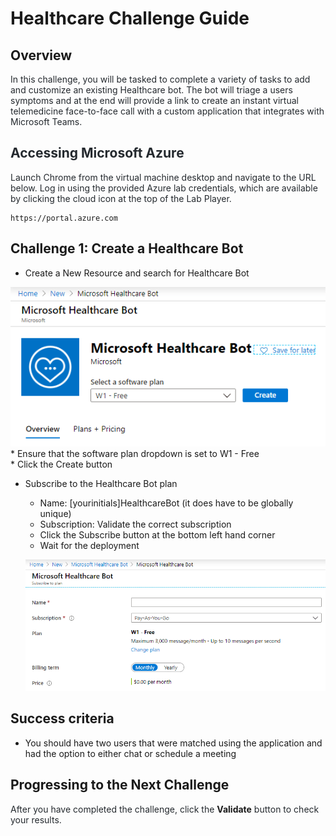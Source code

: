 # Healthcare Challenge Guide

## Overview

<span class="colour" style="color:rgb(36, 41, 46)">In this challenge, you will be tasked to complete a variety of tasks to add and customize an existing Healthcare bot. The bot will triage a users symptoms and at the end will provide a link to create an instant virtual telemedicine face-to-face call with a custom application that integrates with Microsoft Teams. </span>

## <span class="colour" style="color:rgb(36, 41, 46)">Accessing Microsoft Azure</span>

<span class="colour" style="color:rgb(36, 41, 46)">Launch Chrome from the virtual machine desktop and navigate to the URL below. Log in using the provided Azure lab credentials, which are available by clicking the cloud icon at the top of the Lab Player.</span>
<span class="colour" style="color:rgb(36, 41, 46)"></span>

```
https://portal.azure.com
```

## Challenge 1: Create a Healthcare Bot

* Create a New Resource and search for Healthcare Bot 

![](images/healthcarebot-create.png)  
    * Ensure that the software plan dropdown is set to W1 - Free  
    * Click the Create button
* Subscribe to the Healthcare Bot plan  
    * Name: [yourinitials]HealthcareBot (it does have to be globally unique)
    * Subscription: Validate the correct subscription
    * Click the Subscribe button at the bottom left hand corner  
    * Wait for the deployment
    
    ![](images/subscribe-to-bot.png)

## Success criteria

* You should have two users that were matched using the application and had the option to either chat or schedule a meeting

## Progressing to the Next Challenge

<span class="colour" style="color:rgb(36, 41, 46)">After you have completed the challenge, click the </span>**Validate**<span class="colour" style="color:rgb(36, 41, 46)"> button to check your results.</span>
